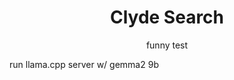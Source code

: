 <h1 align="center">Clyde Search</h1>
<p align="center">funny test<p>

run llama.cpp server w/ gemma2 9b
